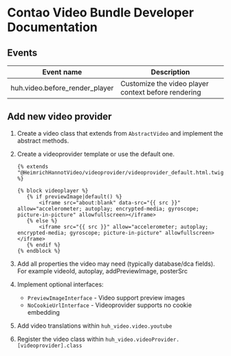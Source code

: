 # Contao Video Bundle Developer Documentation

## Events

Event name                     | Description
------------------------------ | -----------
huh.video.before_render_player | Customize the video player context before rendering

## Add new video provider

1. Create a video class that extends from `AbstractVideo` and implement the abstract methods.
1. Create a videoprovider template or use the default one.

    ```twig
    {% extends "@HeimrichHannotVideo/videoprovider/videoprovider_default.html.twig" %}
    
    {% block videoplayer %}
       {% if previewImage|default() %}
           <iframe src="about:blank" data-src="{{ src }}" allow="accelerometer; autoplay; encrypted-media; gyroscope; picture-in-picture" allowfullscreen></iframe>
       {% else %}
           <iframe src="{{ src }}" allow="accelerometer; autoplay; encrypted-media; gyroscope; picture-in-picture" allowfullscreen></iframe>
       {% endif %}
    {% endblock %}
    ```
   
1. Add all properties the video may need (typically database/dca fields). For example videoId, autoplay, addPreviewImage, posterSrc
   
1. Implement optional interfaces:
    * `PreviewImageInterface` - Video support preview images
    * `NoCookieUrlInterface` - Videoprovider supports no cookie embedding

1. Add video translations within `huh_video.video.youtube`

1. Register the video class within `huh_video.videoProvider.[videoprovider].class`